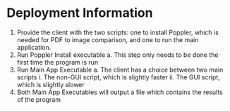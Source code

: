 # Deployment Information
1. Provide the client with the two scripts: one to install Poppler, which is needed for PDF to image comparison, and one to run the main application.
2. Run Poppler Install executable
	a. This step only needs to be done the first time the program is run
3. Run Main App Executable
	a. The client has a choice between two main scripts
		i. The non-GUI script, which is slightly faster
		ii. The GUI script, which is slightly slower
4. Both Main App Executables will output a file which contains the results of the program
